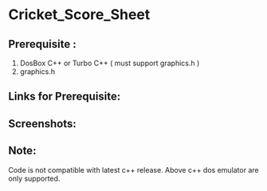 # Cricket_Score_Sheet

## Prerequisite :
1. DosBox C++ or Turbo C++ (  must support graphics.h )
2. graphics.h

## Links for Prerequisite:



## Screenshots: 

## Note:
Code is not compatible with latest c++ release. 
Above c++ dos emulator are only supported.
